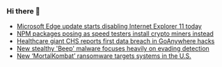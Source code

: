 ### Hi there 👋

<!--START_SECTION:feed-->
* [Microsoft Edge update starts disabling Internet Explorer 11 today](https://www.bleepingcomputer.com/news/microsoft/microsoft-edge-update-starts-disabling-internet-explorer-11-today/)
* [NPM packages posing as speed testers install crypto miners instead](https://www.bleepingcomputer.com/news/security/npm-packages-posing-as-speed-testers-install-crypto-miners-instead/)
* [Healthcare giant CHS reports first data breach in GoAnywhere hacks](https://www.bleepingcomputer.com/news/security/healthcare-giant-chs-reports-first-data-breach-in-goanywhere-hacks/)
* [New stealthy 'Beep' malware focuses heavily on evading detection](https://www.bleepingcomputer.com/news/security/new-stealthy-beep-malware-focuses-heavily-on-evading-detection/)
* [New ‘MortalKombat’ ransomware targets systems in the U.S.](https://www.bleepingcomputer.com/news/security/new-mortalkombat-ransomware-targets-systems-in-the-us/)
<!--END_SECTION:feed-->

<!--
**frankenk/frankenk** is a ✨ _special_ ✨ repository because its `README.md` (this file) appears on your GitHub profile.

Here are some ideas to get you started:

- 🔭 I’m currently working on ...
- 🌱 I’m currently learning ...
- 👯 I’m looking to collaborate on ...
- 🤔 I’m looking for help with ...
- 💬 Ask me about ...
- 📫 How to reach me: ...
- 😄 Pronouns: ...
- ⚡ Fun fact: ...
-->



